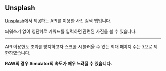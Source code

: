## Unsplash

[Unsplash](https://unsplash.com)에서 제공하는 API를 이용한 사진 검색 앱입니다.

띄워쓰기 없이 영단어로 키워드를 입력하면 관련된 사진을 볼 수 있습니다.


---


API 이용한도 초과를 방지하고자 스크롤 시 불러올 수 있는 최대 페이지 수는 `3`으로 제한하였습니다.

**RAW의 경우 Simulator의 속도가 매우 느려질 수 있습니다.**
